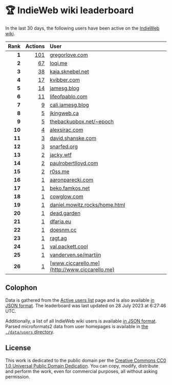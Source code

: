 # 🏆 IndieWeb wiki leaderboard

In the last 30 days, the following users have been active on the [IndieWeb wiki](https://indieweb.org).

| Rank | Actions | User |
|-----:|--------:|:-----|
| **1** | [101](https://indieweb.org/Special:Contributions/Gregorlove.com) | [gregorlove.com](http://gregorlove.com) |
| **2** | [67](https://indieweb.org/Special:Contributions/Loqi.me) | [loqi.me](http://loqi.me) |
| **3** | [38](https://indieweb.org/Special:Contributions/Kaja.sknebel.net) | [kaja.sknebel.net](http://kaja.sknebel.net) |
| **4** | [17](https://indieweb.org/Special:Contributions/Kvibber.com) | [kvibber.com](http://kvibber.com) |
| **5** | [14](https://indieweb.org/Special:Contributions/Jamesg.blog) | [jamesg.blog](http://jamesg.blog) |
| **6** | [11](https://indieweb.org/Special:Contributions/Lifeofpablo.com) | [lifeofpablo.com](http://lifeofpablo.com) |
| **7** | [9](https://indieweb.org/Special:Contributions/Cali.jamesg.blog) | [cali.jamesg.blog](http://cali.jamesg.blog) |
| **8** | [5](https://indieweb.org/Special:Contributions/Jkingweb.ca) | [jkingweb.ca](http://jkingweb.ca) |
| **9** | [5](https://indieweb.org/Special:Contributions/Thebackupbox.net_~epoch) | [thebackupbox.net/~epoch](http://thebackupbox.net/~epoch) |
| **10** | [4](https://indieweb.org/Special:Contributions/Alexsirac.com) | [alexsirac.com](http://alexsirac.com) |
| **11** | [3](https://indieweb.org/Special:Contributions/David.shanske.com) | [david.shanske.com](http://david.shanske.com) |
| **12** | [3](https://indieweb.org/Special:Contributions/Snarfed.org) | [snarfed.org](http://snarfed.org) |
| **13** | [2](https://indieweb.org/Special:Contributions/Jacky.wtf) | [jacky.wtf](http://jacky.wtf) |
| **14** | [2](https://indieweb.org/Special:Contributions/Paulrobertlloyd.com) | [paulrobertlloyd.com](http://paulrobertlloyd.com) |
| **15** | [2](https://indieweb.org/Special:Contributions/R0ss.me) | [r0ss.me](http://r0ss.me) |
| **16** | [1](https://indieweb.org/Special:Contributions/Aaronparecki.com) | [aaronparecki.com](http://aaronparecki.com) |
| **17** | [1](https://indieweb.org/Special:Contributions/Beko.famkos.net) | [beko.famkos.net](http://beko.famkos.net) |
| **18** | [1](https://indieweb.org/Special:Contributions/Cowglow.com) | [cowglow.com](http://cowglow.com) |
| **19** | [1](https://indieweb.org/Special:Contributions/Daniel.mowitz.rocks_home.html) | [daniel.mowitz.rocks/home.html](http://daniel.mowitz.rocks/home.html) |
| **20** | [1](https://indieweb.org/Special:Contributions/Dead.garden) | [dead.garden](http://dead.garden) |
| **21** | [1](https://indieweb.org/Special:Contributions/Dfaria.eu) | [dfaria.eu](http://dfaria.eu) |
| **22** | [1](https://indieweb.org/Special:Contributions/Doesnm.cc) | [doesnm.cc](http://doesnm.cc) |
| **23** | [1](https://indieweb.org/Special:Contributions/Ragt.ag) | [ragt.ag](http://ragt.ag) |
| **24** | [1](https://indieweb.org/Special:Contributions/Val.packett.cool) | [val.packett.cool](http://val.packett.cool) |
| **25** | [1](https://indieweb.org/Special:Contributions/Vanderven.se_martijn) | [vanderven.se/martijn](http://vanderven.se/martijn) |
| **26** | [1](https://indieweb.org/Special:Contributions/Www.ciccarello.me) | [www.ciccarello.me](http://www.ciccarello.me) |


## Colophon

Data is gathered from the [Active users list](https://indieweb.org/Special:ActiveUsers) page and is also available [in JSON format](https://github.com/jgarber623/indieweb-wiki-leaderboard/blob/main/data/leaderboard.json). The leaderboard was last updated on 28 July 2023 at 6:27:46 UTC.

Additionally, a list of all IndieWeb wiki users is available [in JSON format](https://github.com/jgarber623/indieweb-wiki-leaderboard/blob/main/data/users.json). Parsed microformats2 data from user homepages is available in [the `./data/users` directory](https://github.com/jgarber623/indieweb-wiki-leaderboard/blob/main/data/users).

## License

This work is dedicated to the public domain per the [Creative Commons CC0 1.0 Universal Public Domain Dedication](https://creativecommons.org/publicdomain/zero/1.0/). You can copy, modify, distribute and perform the work, even for commercial purposes, all without asking permission.
